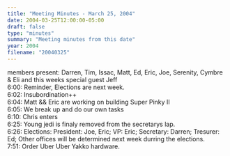 ```yaml
---
title: "Meeting Minutes - March 25, 2004"
date: 2004-03-25T12:00:00-05:00
draft: false
type: "minutes"
summary: "Meeting minutes from this date"
year: 2004
filename: "20040325"
---
```


<p>
members present:  Darren, Tim, Issac, Matt, Ed, Eric, Joe, Serenity, Cymbre & Eli and this weeks special guest Jeff<br>
6:00:  Reminder, Elections are next week.<br>
6:02:  Insubordination++<br>
6:04:  Matt && Eric are working on building Super Pinky II <br>
6:05:  We break up and do our own tasks <br>
6:10:  Chris enters <br>
6:25:  Young jedi is finaly removed from the secretarys lap. <br>
6:26:  Elections:  President:  Joe, Eric; VP: Eric; Secretary: Darren; Tresurer: Ed; Other offices will be determined next week durring the elections.
<br>
7:51:  Order Uber Uber Yakko hardware.<br>
</P>
